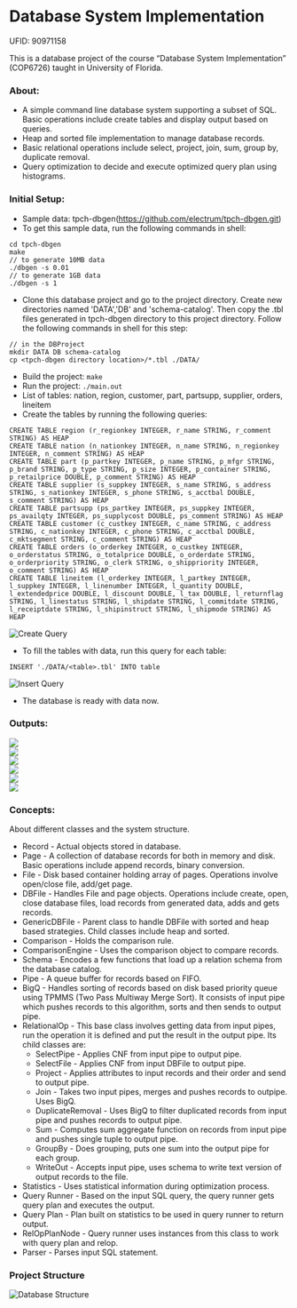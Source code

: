 # Database System Implementation
UFID: 90971158

This is a database project of the course “Database System Implementation” (COP6726) taught in University of Florida.

### About:
- A simple command line database system supporting a subset of SQL. Basic operations include create tables and display output based on queries.
- Heap and sorted file implementation to manage database records.
- Basic relational operations include select, project, join, sum, group by, duplicate removal.
- Query optimization to decide and execute optimized query plan using histograms.

### Initial Setup:
- Sample data: tpch-dbgen(https://github.com/electrum/tpch-dbgen.git)
- To get this sample data, run the following commands in shell:
```
cd tpch-dbgen
make
// to generate 10MB data
./dbgen -s 0.01
// to generate 1GB data
./dbgen -s 1
```
- Clone this database project and go to the project directory. Create new directories named 'DATA','DB' and 'schema-catalog'. Then copy the .tbl files generated in tpch-dbgen directory to this project directory. Follow the following commands in shell for this step:
```
// in the DBProject
mkdir DATA DB schema-catalog
cp <tpch-dbgen directory location>/*.tbl ./DATA/
```
- Build the project: `make`
- Run the project: `./main.out`
- List of tables: nation, region, customer, part, partsupp, supplier, orders, lineitem
- Create the tables by running the following queries:
```
CREATE TABLE region (r_regionkey INTEGER, r_name STRING, r_comment STRING) AS HEAP
CREATE TABLE nation (n_nationkey INTEGER, n_name STRING, n_regionkey INTEGER, n_comment STRING) AS HEAP
CREATE TABLE part (p_partkey INTEGER, p_name STRING, p_mfgr STRING, p_brand STRING, p_type STRING, p_size INTEGER, p_container STRING, p_retailprice DOUBLE, p_comment STRING) AS HEAP
CREATE TABLE supplier (s_suppkey INTEGER, s_name STRING, s_address STRING, s_nationkey INTEGER, s_phone STRING, s_acctbal DOUBLE, s_comment STRING) AS HEAP
CREATE TABLE partsupp (ps_partkey INTEGER, ps_suppkey INTEGER, ps_availqty INTEGER, ps_supplycost DOUBLE, ps_comment STRING) AS HEAP
CREATE TABLE customer (c_custkey INTEGER, c_name STRING, c_address STRING, c_nationkey INTEGER, c_phone STRING, c_acctbal DOUBLE, c_mktsegment STRING, c_comment STRING) AS HEAP
CREATE TABLE orders (o_orderkey INTEGER, o_custkey INTEGER, o_orderstatus STRING, o_totalprice DOUBLE, o_orderdate STRING, o_orderpriority STRING, o_clerk STRING, o_shippriority INTEGER, o_comment STRING) AS HEAP
CREATE TABLE lineitem (l_orderkey INTEGER, l_partkey INTEGER, l_suppkey INTEGER, l_linenumber INTEGER, l_quantity DOUBLE, l_extendedprice DOUBLE, l_discount DOUBLE, l_tax DOUBLE, l_returnflag STRING, l_linestatus STRING, l_shipdate STRING, l_commitdate STRING, l_receiptdate STRING, l_shipinstruct STRING, l_shipmode STRING) AS HEAP
```
![Create Query](https://github.com/rohitk18/DBProject/blob/C++-implementation/screenshots/Create.png?raw=true)
- To fill the tables with data, run this query for each table:
```
INSERT './DATA/<table>.tbl' INTO table
```
![Insert Query](https://github.com/rohitk18/DBProject/blob/C++-implementation/screenshots/Insert.png?raw=true)
- The database is ready with data now.

### Outputs:
![](https://github.com/rohitk18/DBProject/blob/C++-implementation/screenshots/Query%201.png?raw=true)  
![](https://github.com/rohitk18/DBProject/blob/C++-implementation/screenshots/Query%202.png?raw=true)  
![](https://github.com/rohitk18/DBProject/blob/C++-implementation/screenshots/Query%203.png?raw=true)  
![](https://github.com/rohitk18/DBProject/blob/C++-implementation/screenshots/Query%204.png?raw=true)  
![](https://github.com/rohitk18/DBProject/blob/C++-implementation/screenshots/Query%205.png?raw=true)  
![](https://github.com/rohitk18/DBProject/blob/C++-implementation/screenshots/Query%206.png?raw=true)  

### Concepts:
About different classes and the system structure.
- Record - Actual objects stored in database.
- Page - A collection of database records for both in memory and disk. Basic operations include append records, binary conversion.
- File - Disk based container holding array of pages. Operations involve open/close file, add/get page.
- DBFile - Handles File and page objects. Operations include create, open, close database files, load records from generated data, adds and gets records.
- GenericDBFile - Parent class to handle DBFile with sorted and heap based strategies. Child classes include heap and sorted.
- Comparison - Holds the comparison rule.
- ComparisonEngine - Uses the comparison object to compare records.
- Schema - Encodes a few functions that load up a relation schema from the database catalog.
- Pipe - A queue buffer for records based on FIFO.
- BigQ - Handles sorting of records based on disk based priority queue using TPMMS (Two Pass Multiway Merge Sort). It consists of input pipe which pushes records to this algorithm, sorts and then sends to output pipe.
- RelationalOp - This base class involves getting data from input pipes, run the operation it is defined and put the result in the output pipe. Its child classes are:
  - SelectPipe - Applies CNF from input pipe to output pipe.
  - SelectFile - Applies CNF from input DBFile to output pipe.
  - Project -  Applies attributes to input records and their order and send to output pipe.
  - Join - Takes two input pipes, merges and pushes records to outpipe. Uses BigQ.
  - DuplicateRemoval - Uses BigQ to filter duplicated records from input pipe and pushes records to output pipe.
  - Sum - Computes sum aggregate function on records from input pipe and pushes single tuple to output pipe.
  - GroupBy - Does grouping, puts one sum into the output pipe for each group.
  - WriteOut - Accepts input pipe, uses schema to write text version of output records to the file.
- Statistics - Uses statistical information during optimization process.
- Query Runner - Based on the input SQL query, the query runner gets query plan and executes the output.
- Query Plan - Plan built on statistics to be used in query runner to return output.
- RelOpPlanNode - Query runner uses instances from this class to work with query plan and relop.
- Parser - Parses input SQL statement.

### Project Structure
![Database Structure](https://github.com/rohitk18/DBProject/blob/C++-implementation/screenshots/Architecture.png?raw=true)
